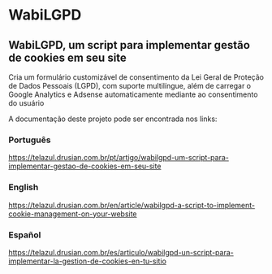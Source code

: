 # WabiLGPD

## WabiLGPD, um script para implementar gestão de cookies em seu site

Cria um formulário customizável de consentimento da Lei Geral de Proteção de Dados Pessoais (LGPD), com suporte multilíngue, além de carregar o Google Analytics e Adsense automaticamente mediante ao consentimento do usuário

A documentação deste projeto pode ser encontrada nos links:
### Português
https://telazul.drusian.com.br/pt/artigo/wabilgpd-um-script-para-implementar-gestao-de-cookies-em-seu-site

### English
https://telazul.drusian.com.br/en/article/wabilgpd-a-script-to-implement-cookie-management-on-your-website

### Español
https://telazul.drusian.com.br/es/articulo/wabilgpd-un-script-para-implementar-la-gestion-de-cookies-en-tu-sitio
